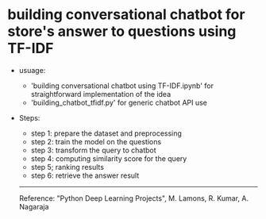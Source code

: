 # building conversational chatbot for store's answer to questions  using TF-IDF
* usuage:
  * 'building conversational chatbot using TF-IDF.ipynb' for straightforward implementation of the idea
  * 'building_chatbot_tfidf.py' for generic chatbot API use
  
* Steps:
  * step 1: prepare the dataset and preprocessing
  * step 2: train the model on the questions
  * step 3: transform the query to chatbot
  * step 4: computing similarity score for the query
  * step 5; ranking results
  * step 6: retrieve the answer result

  ---
  Reference: "Python Deep Learning Projects", M. Lamons, R. Kumar, A. Nagaraja
